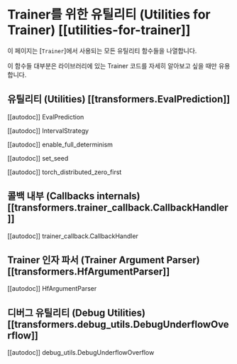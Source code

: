 <!--Copyright 2020 The HuggingFace Team. All rights reserved.

Licensed under the Apache License, Version 2.0 (the "License"); you may not use this file except in compliance with
the License. You may obtain a copy of the License at

http://www.apache.org/licenses/LICENSE-2.0

Unless required by applicable law or agreed to in writing, software distributed under the License is distributed on
an "AS IS" BASIS, WITHOUT WARRANTIES OR CONDITIONS OF ANY KIND, either express or implied. See the License for the
specific language governing permissions and limitations under the License.

⚠️ Note that this file is in Markdown but contain specific syntax for our doc-builder (similar to MDX) that may not be
rendered properly in your Markdown viewer.

-->

# Trainer를 위한 유틸리티 (Utilities for Trainer) [[utilities-for-trainer]]

이 페이지는 [`Trainer`]에서 사용되는 모든 유틸리티 함수들을 나열합니다.

이 함수들 대부분은 라이브러리에 있는 Trainer 코드를 자세히 알아보고 싶을 때만 유용합니다.

## 유틸리티 (Utilities) [[transformers.EvalPrediction]]

[[autodoc]] EvalPrediction

[[autodoc]] IntervalStrategy

[[autodoc]] enable_full_determinism

[[autodoc]] set_seed

[[autodoc]] torch_distributed_zero_first

## 콜백 내부 (Callbacks internals) [[transformers.trainer_callback.CallbackHandler]]

[[autodoc]] trainer_callback.CallbackHandler

## Trainer 인자 파서 (Trainer Argument Parser) [[transformers.HfArgumentParser]]

[[autodoc]] HfArgumentParser

## 디버그 유틸리티 (Debug Utilities) [[transformers.debug_utils.DebugUnderflowOverflow]]

[[autodoc]] debug_utils.DebugUnderflowOverflow